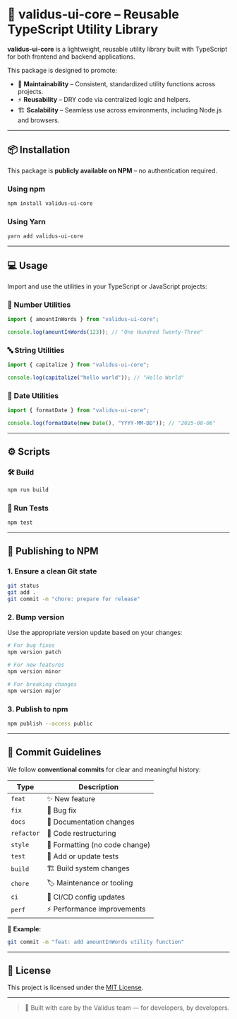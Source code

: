 # 🚀 validus-ui-core – Reusable TypeScript Utility Library

**validus-ui-core** is a lightweight, reusable utility library built with TypeScript for both frontend and backend applications.

This package is designed to promote:

- 🎯 **Maintainability** – Consistent, standardized utility functions across projects.
- ⚡ **Reusability** – DRY code via centralized logic and helpers.
- 🏗 **Scalability** – Seamless use across environments, including Node.js and browsers.

---

## 📦 Installation

This package is **publicly available on NPM** – no authentication required.

### Using npm

```bash
npm install validus-ui-core
```

### Using Yarn

```bash
yarn add validus-ui-core
```

---

## 💻 Usage

Import and use the utilities in your TypeScript or JavaScript projects:

### 🔢 Number Utilities

```ts
import { amountInWords } from "validus-ui-core";

console.log(amountInWords(123)); // "One Hundred Twenty-Three"
```

### 🔤 String Utilities

```ts
import { capitalize } from "validus-ui-core";

console.log(capitalize("hello world")); // "Hello World"
```

### 📅 Date Utilities

```ts
import { formatDate } from "validus-ui-core";

console.log(formatDate(new Date(), "YYYY-MM-DD")); // "2025-08-06"
```

---

## ⚙️ Scripts

### 🛠 Build

```bash
npm run build
```

### 🧪 Run Tests

```bash
npm test
```

---

## 🚀 Publishing to NPM

### 1. Ensure a clean Git state

```bash
git status
git add .
git commit -m "chore: prepare for release"
```

### 2. Bump version

Use the appropriate version update based on your changes:

```bash
# For bug fixes
npm version patch

# For new features
npm version minor

# For breaking changes
npm version major
```

### 3. Publish to npm

```bash
npm publish --access public
```

---

## 📏 Commit Guidelines

We follow **conventional commits** for clear and meaningful history:

| Type        | Description                     |
|-------------|---------------------------------|
| `feat`      | ✨ New feature                   |
| `fix`       | 🐛 Bug fix                      |
| `docs`      | 📖 Documentation changes        |
| `refactor`  | 🔄 Code restructuring            |
| `style`     | 🎨 Formatting (no code change)   |
| `test`      | 🧪 Add or update tests          |
| `build`     | 🏗 Build system changes          |
| `chore`     | 🏷 Maintenance or tooling       |
| `ci`        | 🚀 CI/CD config updates         |
| `perf`      | ⚡ Performance improvements     |

📌 **Example:**

```bash
git commit -m "feat: add amountInWords utility function"
```

---

## 📜 License

This project is licensed under the [MIT License](LICENSE).

---

> 💙 Built with care by the Validus team — for developers, by developers.
